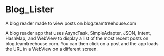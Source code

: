 # Blog_Lister
A blog reader made to view posts on blog.teamtreehouse.com

A blog reader app that uses AsyncTask, SimpleAdapter, JSON, Intent, HashMap, and WebView to display a list of the most recent posts on blog.teamtreehouse.com. You can then click on a post and the app loads the URL in a WebView on a different screen.
